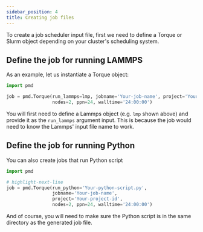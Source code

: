 ```yaml
---
sidebar_position: 4
title: Creating job files
---
```


To create a job scheduler input file, first we need to define a Torque or Slurm object depending on your cluster's scheduling system.

## Define the job for running LAMMPS

As an example, let us instantiate a Torque object:

```python
import pmd

job = pmd.Torque(run_lammps=lmp, jobname='Your-job-name', project='Your-project-id',
                 nodes=2, ppn=24, walltime='24:00:00')
```

You will first need to define a Lammps object (e.g. `lmp` shown above) and provide it as the `run_lammps` argument input. This is because the job would need to know the Lammps' input file name to work.

## Define the job for running Python

You can also create jobs that run Python script

```python
import pmd

# highlight-next-line
job = pmd.Torque(run_python='Your-python-script.py',
                 jobname='Your-job-name',
                 project='Your-project-id',
                 nodes=2, ppn=24, walltime='24:00:00')
```

And of course, you will need to make sure the Python script is in the same directory as the generated job file.
